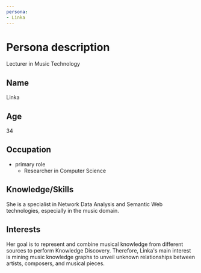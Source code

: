 ```yaml
---
persona: 
- Linka
---
```


# Persona description
Lecturer in Music Technology


## Name
Linka

## Age
34

## Occupation
- primary role
    - Researcher in Computer Science

## Knowledge/Skills
She is a specialist in Network Data Analysis and Semantic Web technologies, especially in the music domain.

## Interests
Her goal is to represent and combine musical knowledge from different sources to perform Knowledge Discovery. Therefore, Linka's main interest is mining music knowledge graphs to unveil unknown relationships between artists, composers, and musical pieces.
